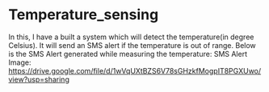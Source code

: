 # Temperature_sensing
In this, I have a built a system which will detect the temperature(in degree Celsius).
It will send an SMS alert if the temperature is out of range.
Below is the SMS Alert generated while measuring the temperature:
SMS Alert Image: https://drive.google.com/file/d/1wVqUXtBZS6V78sGHzkfMogpIT8PGXUwo/view?usp=sharing
